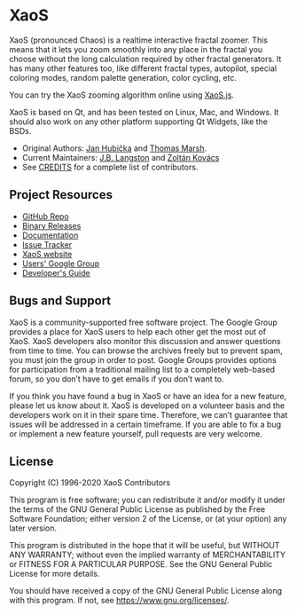XaoS
====

XaoS (pronounced Chaos) is a realtime interactive fractal zoomer. This 
means that it lets you zoom smoothly into any place in the fractal you
choose without the long calculation required by other fractal generators.
It has many other features too, like different fractal types, autopilot,
special coloring modes, random palette generation, color cycling, etc.

You can try the XaoS zooming algorithm online using 
[XaoS.js](http://xaos-project.github.io/XaoSjs/).

XaoS is based on Qt, and has been tested on Linux, Mac, and Windows.  It 
should also work on any other platform supporting Qt Widgets, like the BSDs.

- Original Authors: [Jan Hubička](http://www.ucw.cz/~hubicka/) and [Thomas Marsh](https://www.linkedin.com/in/thomasmarsh).
- Current Maintainers: [J.B. Langston](https://www.linkedin.com/in/jblangston/) and [Zoltán Kovács](https://sites.google.com/site/kovzol/)
- See [CREDITS](CREDITS.md) for a complete list of contributors.

Project Resources
-----------------

- [GitHub Repo](https://github.com/xaos-project/XaoS)
- [Binary Releases](https://github.com/xaos-project/XaoS/releases)
- [Documentation](https://github.com/xaos-project/XaoS/wiki)
- [Issue Tracker](https://github.com/xaos-project/XaoS/issues)
- [XaoS website](http://xaos.sourceforge.net/)
- [Users' Google Group](http://groups.google.com/group/xaos-users)
- [Developer's Guide](https://github.com/xaos-project/XaoS/wiki/Developer's-Guide)

Bugs and Support
----------------

XaoS is a community-supported free software project. The Google Group provides
a place for XaoS users to help each other get the most out of XaoS. XaoS 
developers also monitor this discussion and answer questions from time to time.
You can browse the archives freely but to prevent spam, you must join the group 
in order to post. Google Groups provides options for participation from a 
traditional mailing list to a completely web-based forum, so you don’t have to 
get emails if you don’t want to.

If you think you have found a bug in XaoS or have an idea for a new feature, 
please let us know about it.  XaoS is developed on a volunteer basis and the
developers work on it in their spare time.  Therefore, we can’t guarantee that
issues will be addressed in a certain timeframe. If you are able to fix a bug
or implement a new feature yourself, pull requests are very welcome.

License
-------

Copyright (C) 1996-2020 XaoS Contributors

This program is free software; you can redistribute it and/or modify
it under the terms of the GNU General Public License as published by
the Free Software Foundation; either version 2 of the License, or
(at your option) any later version.

This program is distributed in the hope that it will be useful,
but WITHOUT ANY WARRANTY; without even the implied warranty of
MERCHANTABILITY or FITNESS FOR A PARTICULAR PURPOSE.  See the
GNU General Public License for more details.

You should have received a copy of the GNU General Public License
along with this program.  If not, see <https://www.gnu.org/licenses/>.
